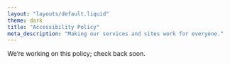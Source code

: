 ```yaml
---
layout: "layouts/default.liquid"
theme: dark
title: "Accessibility Policy"
meta_description: "Making our services and sites work for everyone."
---
```


We’re working on this policy; check back soon.

